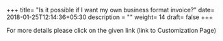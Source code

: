 +++
title= "Is it possible if I want my own business format invoice?"
date= 2018-01-25T12:14:36+05:30
description = ""
weight= 14
draft= false
+++




For more details please click on the given link (link to Customization Page)

